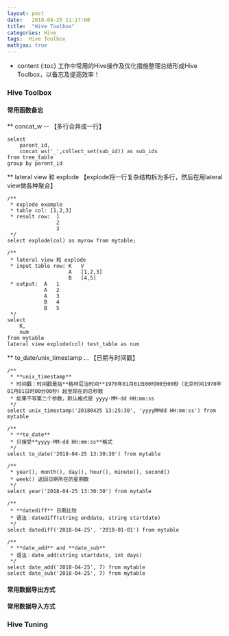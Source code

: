 ```yaml
---
layout: post
date:   2018-04-25 11:17:00
title:  "Hive Toolbox"
categories: Hive
tags:  Hive Toolbox
mathjax: true
---
```


* content
{:toc}
工作中常用的Hive操作及优化措施整理总结形成Hive Toolbox，以备忘及提高效率！






### Hive Toolbox

#### 常用函数备忘

** concat_w -- 【多行合并成一行】

``` hql
select
    parent_id,
    concat_ws('_',collect_set(sub_id)) as sub_ids 
from tree_table 
group by parent_id  
```

** lateral view 和 explode 【explode将一行复杂结构拆为多行，然后在用lateral view做各种聚合】

``` hql
/**
 * explode example
 * table col: [1,2,3]
 * result row: 	1
 		   		2
 		   		3
 */
select explode(col) as myrow from mytable;

/**
 * lateral view 和 explode
 * input table row: K	V
 					A	[1,2,3]
 					B	[4,5]
 * output:  A	1
 			A	2
 			A	3
 			B	4
 			B	5
 */
select
    K,
    num
from mytable
lateral view explode(col) test_table as num
```

** to_date/unix_timestamp ... 【日期与时间戳】

``` hql
/**
 * **unix_timestamp**
 * 时间戳：时间戳是指**格林尼治时间**1970年01月01日00时00分00秒（北京时间1970年01月01日时00分00秒）起至现在的总秒数
 * 如果不写第二个参数，默认格式是 yyyy-MM-dd HH:mm:ss
 */
select unix_timestamp('20180425 13:25:30', 'yyyyMMdd HH:mm:ss') from mytable

/**
 * **to_date**
 * 只接受**yyyy-MM-dd HH:mm:ss**格式
 */
select to_date('2018-04-25 13:30:30') from mytable

/**
 * year(), month(), day(), hour(), minute(), second()
 * week() 返回日期所在的星期数
 */
select year('2018-04-25 13:30:30') from mytable

/**
 * **datediff** 日期比较
 * 语法：datediff(string enddate, string startdate)
 */
select datediff('2018-04-25', '2018-01-01') from mytable

/**
 * **date_add** and **date_sub**
 * 语法：date_add(string startdate, int days)
 */
select date_add('2018-04-25', 7) from mytable
select date_sub('2018-04-25', 7) from mytable
```

#### 常用数据导出方式

#### 常用数据导入方式

### Hive Tuning

